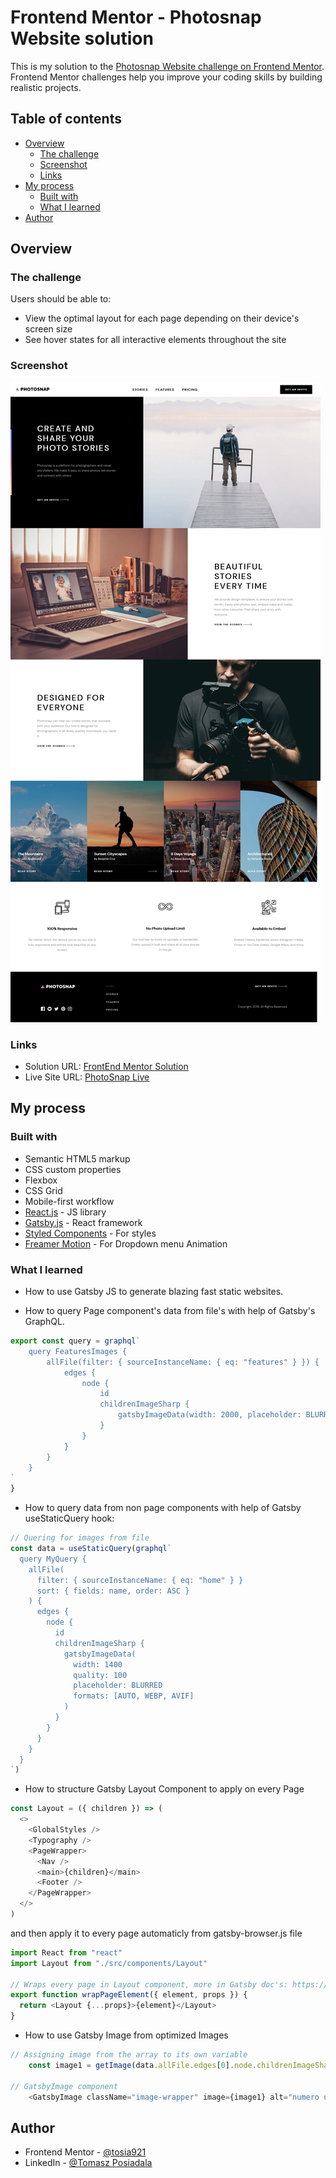# Frontend Mentor - Photosnap Website solution

This is my solution to the [Photosnap Website challenge on Frontend Mentor](https://www.frontendmentor.io/challenges/photosnap-multipage-website-nMDSrNmNW). Frontend Mentor challenges help you improve your coding skills by building realistic projects.

## Table of contents

- [Overview](#overview)
  - [The challenge](#the-challenge)
  - [Screenshot](#screenshot)
  - [Links](#links)
- [My process](#my-process)
  - [Built with](#built-with)
  - [What I learned](#what-i-learned)
- [Author](#author)

## Overview

### The challenge

Users should be able to:

- View the optimal layout for each page depending on their device's screen size
- See hover states for all interactive elements throughout the site

### Screenshot

![](./photosnapscreenshot1.png)

### Links

- Solution URL: [FrontEnd Mentor Solution](https://www.frontendmentor.io/solutions/photosnap-multipage-website-solution-w4qKDKUz_)
- Live Site URL: [PhotoSnap Live](https://modest-payne-c53e87.netlify.app/)

## My process

### Built with

- Semantic HTML5 markup
- CSS custom properties
- Flexbox
- CSS Grid
- Mobile-first workflow
- [React.js](https://reactjs.org/) - JS library
- [Gatsby.js](https://www.gatsbyjs.com/) - React framework
- [Styled Components](https://styled-components.com/) - For styles
- [Freamer Motion](https://www.framer.com/api/motion/) - For Dropdown menu Animation

### What I learned

- How to use Gatsby JS to generate blazing fast static websites.

- How to query Page component's data from file's with help of Gatsby's GraphQL.

```js
export const query = graphql`
    query FeaturesImages {
        allFile(filter: { sourceInstanceName: { eq: "features" } }) {
            edges {
                node {
                    id
                    childrenImageSharp {
                        gatsbyImageData(width: 2000, placeholder: BLURRED, quality: 100, formats: [AUTO, WEBP, AVIF])
                    }
                }
            }
        }
    }
`
}
```

- How to query data from non page components with help of Gatsby useStaticQuery hook:

```js
// Quering for images from file
const data = useStaticQuery(graphql`
  query MyQuery {
    allFile(
      filter: { sourceInstanceName: { eq: "home" } }
      sort: { fields: name, order: ASC }
    ) {
      edges {
        node {
          id
          childrenImageSharp {
            gatsbyImageData(
              width: 1400
              quality: 100
              placeholder: BLURRED
              formats: [AUTO, WEBP, AVIF]
            )
          }
        }
      }
    }
  }
`)
```

- How to structure Gatsby Layout Component to apply on every Page

```js
const Layout = ({ children }) => (
  <>
    <GlobalStyles />
    <Typography />
    <PageWrapper>
      <Nav />
      <main>{children}</main>
      <Footer />
    </PageWrapper>
  </>
)
```

and then apply it to every page automaticly from gatsby-browser.js file

```js
import React from "react"
import Layout from "./src/components/Layout"

// Wraps every page in Layout component, more in Gatsby doc's: https://www.gatsbyjs.com/docs/reference/config-files/gatsby-browser/#wrapPageElement
export function wrapPageElement({ element, props }) {
  return <Layout {...props}>{element}</Layout>
}
```

- How to use Gatsby Image from optimized Images

```js
// Assigning image from the array to its own variable
    const image1 = getImage(data.allFile.edges[0].node.childrenImageSharp[0])

// GatsbyImage component
    <GatsbyImage className="image-wrapper" image={image1} alt="numero uno" />
```

## Author

- Frontend Mentor - [@tosia921](https://www.frontendmentor.io/profile/tosia921)
- LinkedIn - [@Tomasz Posiadala](https://www.linkedin.com/in/tomasz-posiada%C5%82a-3a05391b0/)
